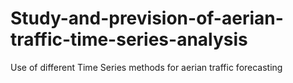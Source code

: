 # Study-and-prevision-of-aerian-traffic-time-series-analysis
Use of different Time Series methods for aerian traffic forecasting
